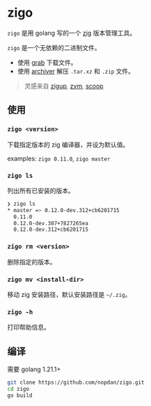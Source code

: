 # zigo

`zigo` 是用 golang 写的一个 [zig](https://ziglang.org/) 版本管理工具。

`zigo` 是一个无依赖的二进制文件。

- 使用 [grab](https://github.com/cavaliergopher/grab) 下载文件。
- 使用 [archiver](https://github.com/mholt/archiver) 解压 `.tar.xz` 和 `.zip` 文件。

> 灵感来自 [zigup](https://github.com/marler8997/zigup), [zvm](https://github.com/tristanisham/zvm), [scoop](https://github.com/ScoopInstaller/Scoop)

## 使用

### `zigo <version>`

下载指定版本的 zig 编译器，并设为默认值。

examples: `zigo 0.11.0`, `zigo master`

### `zigo ls`

列出所有已安装的版本。

```sh
❯ zigo ls
* master => 0.12.0-dev.312+cb6201715
  0.11.0
  0.12.0-dev.307+7827265ea
  0.12.0-dev.312+cb6201715
```

### `zigo rm <version>`

删除指定的版本。

### `zigo mv <install-dir>`

移动 zig 安装路径，默认安装路径是 `~/.zig`。

### `zigo -h`

打印帮助信息。

## 编译

需要 golang 1.21.1+

```sh
git clone https://github.com/nopdan/zigo.git
cd zigo
go build
```
